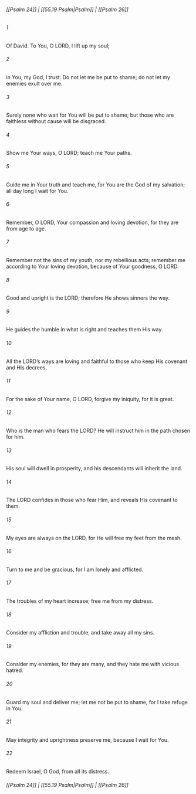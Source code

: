 
###### [[Psalm 24]] | [[55.19 Psalm|Psalm]] | [[Psalm 26]]

###### 1
Of David. To You, O LORD, I lift up my soul;
###### 2
in You, my God, I trust. Do not let me be put to shame; do not let my enemies exult over me.
###### 3
Surely none who wait for You will be put to shame; but those who are faithless without cause will be disgraced.
###### 4
Show me Your ways, O LORD; teach me Your paths.
###### 5
Guide me in Your truth and teach me, for You are the God of my salvation; all day long I wait for You.
###### 6
Remember, O LORD, Your compassion and loving devotion, for they are from age to age.
###### 7
Remember not the sins of my youth, nor my rebellious acts; remember me according to Your loving devotion, because of Your goodness, O LORD.
###### 8
Good and upright is the LORD; therefore He shows sinners the way.
###### 9
He guides the humble in what is right and teaches them His way.
###### 10
All the LORD’s ways are loving and faithful to those who keep His covenant and His decrees.
###### 11
For the sake of Your name, O LORD, forgive my iniquity, for it is great.
###### 12
Who is the man who fears the LORD? He will instruct him in the path chosen for him.
###### 13
His soul will dwell in prosperity, and his descendants will inherit the land.
###### 14
The LORD confides in those who fear Him, and reveals His covenant to them.
###### 15
My eyes are always on the LORD, for He will free my feet from the mesh.
###### 16
Turn to me and be gracious, for I am lonely and afflicted.
###### 17
The troubles of my heart increase; free me from my distress.
###### 18
Consider my affliction and trouble, and take away all my sins.
###### 19
Consider my enemies, for they are many, and they hate me with vicious hatred.
###### 20
Guard my soul and deliver me; let me not be put to shame, for I take refuge in You.
###### 21
May integrity and uprightness preserve me, because I wait for You.
###### 22
Redeem Israel, O God, from all its distress.

###### [[Psalm 24]] | [[55.19 Psalm|Psalm]] | [[Psalm 26]]
